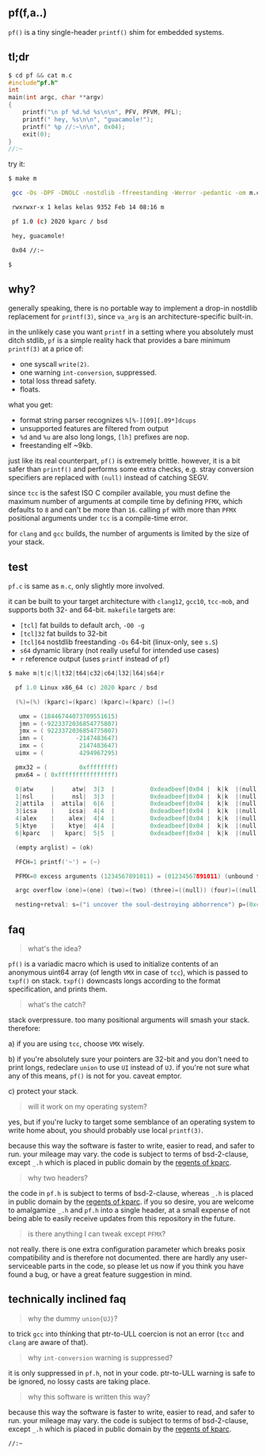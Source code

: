 ## pf(f,a..)

`pf()` is a tiny single-header `printf()` shim for embedded systems.

## tl;dr

```c
$ cd pf && cat m.c
#include"pf.h"
int
main(int argc, char **argv)
{
    printf("\n pf %d.%d %s\n\n", PFV, PFVM, PFL);
    printf(" hey, %s\n\n", "guacamole!");
    printf(" %p //:~\n\n", 0x04);
    exit(0);
}
//:~
```

try it:

```bash
$ make m

 gcc -Os -DPF -DNOLC -nostdlib -ffreestanding -Werror -pedantic -om m.c s.S

 rwxrwxr-x 1 kelas kelas 9352 Feb 14 08:16 m

 pf 1.0 (c) 2020 kparc / bsd

 hey, guacamole!

 0x04 //:~

$
```

## why?

generally speaking, there is no portable way to implement a drop-in nostdlib
replacement for `printf(3)`, since `va_arg` is an architecture-specific
built-in.

in the unlikely case you want `printf` in a setting where you
absolutely must ditch stdlib, `pf` is a simple reality hack that provides
a bare minimum `printf(3)` at a price of:

* one syscall `write(2)`.
* one warning `int-conversion`, suppressed.
* total loss thread safety.
* floats.

what you get:

* format string parser recognizes `%[%-][09][.09*]dcups`
* unsupported features are filtered from output
* `%d` and `%u` are also long longs, `[lh]` prefixes are nop.
* freestanding elf ~9kb.

just like its real counterpart, `pf()` is extremely brittle. however, it
is a bit safer than `printf()` and performs some extra checks, e.g. stray
conversion specifiers are replaced with `(null)` instead of catching SEGV.

since `tcc` is the safest ISO C compiler available, you must define
the maximum number of arguments at compile time by defining `PFMX`, which
defaults to `8` and can't be more than `16`. calling `pf` with more than
`PFMX` positional arguments under `tcc` is a compile-time error.

for `clang` and `gcc` builds, the number of arguments is limited by the size of
your stack.

## test

`pf.c` is same as `m.c`, only slightly more involved.

it can be built to your target architecture with `clang12`, `gcc10`, `tcc-mob`,
and supports both 32- and 64-bit. `makefile` targets are:

* `[tcl]` fat builds to default arch, `-O0 -g`
* `[tcl]32` fat builds to 32-bit
* `[tcl]64` nostdlib freestanding `-Os` 64-bit (linux-only, see `s.S`)
* `s64` dynamic library (not really useful for intended use cases)
* `r` reference output (uses `printf` instead of `pf`)

```c
$ make m|t|c|l|t32|t64|c32|c64|l32|l64|s64|r

  pf 1.0 Linux x86_64 (c) 2020 kparc / bsd

  (%)=(%) (kparc)=(kparc) (kparc)=(kparc) ()=()

   umx = (18446744073709551615)
   jmn = (-9223372036854775807)
   jmx = ( 9223372036854775807)
   imn = (         -2147483647)
   imx = (          2147483647)
  uimx = (          4294967295)

  pmx32 = (         0xffffffff)
  pmx64 = ( 0xffffffffffffffff)

  0|atw     |     atw|  3|3  |          0xdeadbeef|0x04 |  k|k  |(null)|
  1|nsl     |     nsl|  3|3  |          0xdeadbeef|0x04 |  k|k  |(null)|
  2|attila  |  attila|  6|6  |          0xdeadbeef|0x04 |  k|k  |(null)|
  3|icsa    |    icsa|  4|4  |          0xdeadbeef|0x04 |  k|k  |(null)|
  4|alex    |    alex|  4|4  |          0xdeadbeef|0x04 |  k|k  |(null)|
  5|ktye    |    ktye|  4|4  |          0xdeadbeef|0x04 |  k|k  |(null)|
  6|kparc   |   kparc|  5|5  |          0xdeadbeef|0x04 |  k|k  |(null)|

  (empty arglist) = (ok)

  PFCH=1 printf('~') = (~)

  PFMX=0 excess arguments (1234567891011) = (01234567891011) (unbound for gcc/clang builds)

  argc overflow (one)=(one) (two)=(two) (three)=((null)) (four)=((null))

  nesting+retval: s=("i uncover the soul-destroying abhorrence") p=(0xcafebabe)=(3405691582) c=(K) eot=(0x04) n=(108) //:~

```

## faq

> what's the idea?

`pf()` is a variadic macro which is used to initialize contents of
an anonymous uint64 array (of length `VMX` in case of `tcc`), which is passed 
to `txpf()` on stack. `txpf()` downcasts longs according to the format 
specification, and prints them.

> what's the catch?

stack overpressure. too many positional arguments will smash your stack. therefore:

a) if you are using `tcc`, choose `VMX` wisely.

b) if you're absolutely sure your pointers are 32-bit and you don't need to print
longs, redeclare `union` to use `UI` instead of `UJ`. if you're not sure what
any of this means, `pf()` is not for you. caveat emptor.

c) protect your stack.

> will it work on my operating system?

yes, but if you're lucky to target some semblance of an operating system to write
home about, you should probably use local `printf(3)`.

because this way the software is faster to write, easier to read, and safer to run.
your mileage may vary. the code is subject to terms of bsd-2-clause, except `_.h` which
is placed in public domain by the [regents of kparc](https://github.com/kparc).

> why two headers?

the code in `pf.h` is subject to terms of bsd-2-clause, whereas `_.h` is
placed in public domain by the [regents of kparc](https://github.com/kparc).
if you so desire, you are welcome to amalgamize `_.h` and `pf.h` into a single header,
at a small expense of not being able to easily receive updates from this repository
in the future.

> is there anything I can tweak except `PFMX`?

not really. there is one extra configuration parameter which breaks posix
compatibility and is therefore not documented. there are hardly any 
user-serviceable parts in the code, so please let us now if you think
you have found a bug, or have a great feature suggestion in mind.

## technically inclined faq

> why the dummy `union{UJ}`?

to trick `gcc` into thinking that ptr-to-ULL coercion is not an error (`tcc`
and `clang` are aware of that).

> why `int-conversion` warning is suppressed?

it is only suppressed in `pf.h`, not in your code. ptr-to-ULL warning is
safe to be ignored, no lossy casts are taking place.

> why this software is written this way?

because this way the software is faster to write, easier to read, and safer to run.
your mileage may vary. the code is subject to terms of bsd-2-clause, except `_.h` which
is placed in public domain by the [regents of kparc](https://github.com/kparc).

`//:~`
